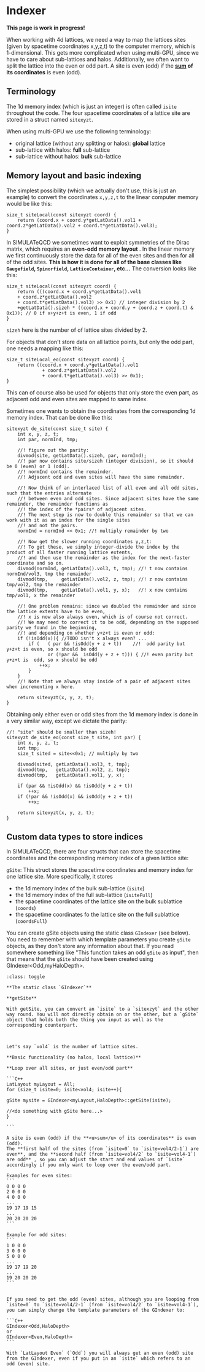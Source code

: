 # Indexer

**This page is work in progress!**

When working with 4d lattices, we need a way to map the lattices sites (given by spacetime coordinates x,y,z,t) to the computer memory, which is 1-dimensional. This gets more complicated when using multi-GPU, since we have to care about sub-lattices and halos. Additionally, we often want to split the lattice into the even or odd part. A site is even (odd) if the **<u>sum</u> of its coordinates** is even (odd).

## Terminology

The 1d memory index (which is just an integer) is often called `isite` throughout the code. 
The four spacetime coordinates of a lattice site are stored in a struct named `sitexyzt`.

When using multi-GPU we use the following terminology:

* original lattice (without any splitting or halos): **global** lattice 
* sub-lattice with halos: **full** sub-lattice
* sub-lattice without halos: **bulk** sub-lattice

## Memory layout and basic indexing

The simplest possibility (which we actually don't use, this is just an example) to convert the coordinates `x,y,z,t` to the linear computer memory would be like this:

```{hidden-code-block} C++
size_t siteLocal(const sitexyzt coord) {
    return (coord.x + coord.y*getLatData().vol1 + coord.z*getLatData().vol2 + coord.t*getLatData().vol3);
}
```
In SIMULATeQCD we sometimes want to exploit  symmetries of the Dirac matrix, which requires an **even-odd memory layout** . In the linear memory we first continuously store the data for all of the even sites and then for all of the odd sites. **This is how it is done for all of the base classes like `Gaugefield`, `Spinorfield`, `LatticeContainer`, etc...**
The conversion looks like this:

```{hidden-code-block} C++
size_t siteLocal(const sitexyzt coord) {
    return (((coord.x + coord.y*getLatData().vol1 
    + coord.z*getLatData().vol2 
    + coord.t*getLatData().vol3) >> 0x1) // integer division by 2
    +getLatData().sizeh * ((coord.x + coord.y + coord.z + coord.t) & 0x1)); // 0 if x+y+z+t is even, 1 if odd
}
```

`sizeh` here is the number of of lattice sites divided by 2.

For objects that don't store data on all lattice points, but only the odd part, one needs a mapping like this:

```{hidden-code-block} C++
size_t siteLocal_eo(const sitexyzt coord) {
    return ((coord.x + coord.y*getLatData().vol1
             + coord.z*getLatData().vol2
             + coord.t*getLatData().vol3) >> 0x1);
}
```

This can of course also be used for objects that only store the even part, as adjacent odd and even sites are mapped to same index.

Sometimes one wants to obtain the coordinates from the corresponding 1d memory index. That can be done like this:

```{hidden-code-block} C++
sitexyzt de_site(const size_t site) {
    int x, y, z, t;
    int par, normInd, tmp;

    //! figure out the parity:
    divmod(site, getLatData().sizeh, par, normInd);
    //! par now contains site/sizeh (integer division), so it should be 0 (even) or 1 (odd).
    //! normInd contains the remainder.
    //! Adjacent odd and even sites will have the same remainder.

    //! Now think of an interlaced list of all even and all odd sites, such that the entries alternate
    //! between even and odd sites. Since adjacent sites have the same remainder, the remainder functions as
    //! the index of the *pairs* of adjacent sites.
    //! The next step is now to double this remainder so that we can work with it as an index for the single sites
    //! and not the pairs.
    normInd = normInd << 0x1; //! multiply remainder by two

    //! Now get the slower running coordinates y,z,t:
    //! To get these, we simply integer-divide the index by the product of all faster running lattice extents,
    //! and then use the remainder as the index for the next-faster coordinate and so on.
    divmod(normInd, getLatData().vol3, t, tmp); //! t now contains normInd/vol3, tmp the remainder
    divmod(tmp,     getLatData().vol2, z, tmp); //! z now contains tmp/vol2, tmp the remainder
    divmod(tmp,     getLatData().vol1, y, x);   //! x now contains tmp/vol1, x the remainder

    //! One problem remains: since we doubled the remainder and since the lattice extents have to be even,
    //! x is now also always even, which is of course not correct.
    //! We may need to correct it to be odd, depending on the supposed parity we found in the beginning,
    //! and depending on whether y+z+t is even or odd:
    if (!isOdd(x)){ //TODO isn't x always even? ...
        if (   ( par && !isOdd(y + z + t))    //!  odd parity but y+z+t is even, so x should be odd
               or (!par &&  isOdd(y + z + t))) { //! even parity but y+z+t is  odd, so x should be odd
            ++x;
        }
    }
    //! Note that we always stay inside of a pair of adjacent sites when incrementing x here.

    return sitexyzt(x, y, z, t);
}
```

Obtaining only either even or odd sites from the 1d memory index is done in a very similar way, except we dictate the parity:

```{hidden-code-block} C++
//! "site" should be smaller than sizeh!
sitexyzt de_site_eo(const size_t site, int par) {
    int x, y, z, t;
    int tmp;
    size_t sited = site<<0x1; // multiply by two

    divmod(sited, getLatData().vol3, t, tmp);
    divmod(tmp,   getLatData().vol2, z, tmp);
    divmod(tmp,   getLatData().vol1, y, x);

    if (par && !isOdd(x) && !isOdd(y + z + t))
        ++x;
    if (!par && !isOdd(x) && isOdd(y + z + t))
        ++x;

    return sitexyzt(x, y, z, t);
}
```

## Custom data types to store indices

In SIMULATeQCD, there are four structs that can store the spacetime coordinates and the corresponding memory index of a given lattice site:

`gSite`: 
This struct stores the spacetime coordinates and memory index for one lattice site. 
More specifically, it stores  
* the 1d memory index of the bulk sub-lattice (`isite`)
* the 1d memory index of the full sub-lattice (`isiteFull`)
* the spacetime coordinates of the lattice site on the bulk sublattice (`coords`)
* the spacetime coordinates fo the lattice site on the full sublattice (`coordsFull`)

You can create gSite objects using the static class `GIndexer` (see below). You need to remember with which template parameters you create `gSite` objects, as they don't store any information about that.
If you read somewhere something like "This function takes an odd `gSite` as input", then that means that the `gSite` should have been created using GIndexer<Odd,myHaloDepth>.


````{admonition} Temp
:class: toggle

**The static class `GIndexer`**

**getSite**

With getSite, you can convert an `isite` to a `sitexzyt` and the other way round. You will not directly obtain on or the other, but a `gSite` object that holds both the thing you input as well as the corresponding counterpart. 



Let's say `vol4` is the number of lattice sites.

**Basic functionality (no halos, local lattice)**

**Loop over all sites, or just even/odd part**

```C++
LatLayout myLayout = All;
for (size_t isite=0; isite<vol4; isite++){

gSite mysite = GIndexer<myLayout,HaloDepth>::getSite(isite);

//<do something with gSite here...>
}

```

A site is even (odd) if the **<u>sum</u> of its coordinates** is even (odd).
The **first half of the sites (from `isite=0` to `isite=vol4/2-1`) are even**, and the **second half (from `isite=vol4/2` to `isite=vol4-1`) are odd** , so you can adjust the start and end values of `isite` accordingly if you only want to loop over the even/odd part. 

Examples for even sites:
```
0 0 0 0
2 0 0 0 
4 0 0 0
...
19 17 19 15 
...
20 20 20 20
```

Example for odd sites:
```
1 0 0 0
3 0 0 0 
5 0 0 0
...
19 17 19 20
...
19 20 20 20
```


If you need to get the odd (even) sites, although you are looping from `isite=0` to `isite=vol4/2-1` (from `isite=vol4/2` to `isite=vol4-1`), you can simply change the template parameters of the GIndexer to:

```C++
GIndexer<Odd,HaloDepth>
or
GIndexer<Even,HaloDepth>
```

With `LatLayout Even` (`Odd`) you will always get an even (odd) site from the GIndexer, even if you put in an `isite` which refers to an odd (even) site.

````
